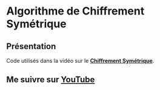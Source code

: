 # Algorithme de Chiffrement Symétrique

## Présentation

Code utilisés dans la vidéo sur le **[Chiffrement Symétrique](https://youtu.be/xFt_luN7Fyo "Voir la vidéo")**.


## Me suivre sur **[YouTube](https://www.youtube.com/th%C3%A9orisons/?sub_confirmation=1 "Mon YouTube")**

